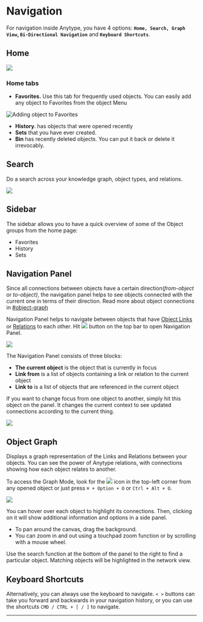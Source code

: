 # Navigation

For navigation inside Anytype, you have 4 options: **`Home, Search, Graph View`, `Bi-Directional Navigation`** and **`Keyboard Shortcuts`**.

## Home

![](<../.gitbook/assets/Screenshot 2021-11-11 at 16.04.00.png>)

### Home tabs

* **Favorites.** Use this tab for frequently used objects. You can easily add any object to Favorites from the object Menu

![Adding object to Favorites](../.gitbook/assets/ezgif-2-b73c8e1a497a.gif)

* **History**. has objects that were opened recently
* **Sets** that you have ever created.
* **Bin** has recently deleted objects. You can put it back or delete it irrevocably.

## Search

Do a search across your knowledge graph, object types, and relations.

![](../.gitbook/assets/ezgif-3-124675fdcc1c.gif)

## Sidebar

The sidebar allows you to have a quick overview of some of the Object groups from the home page:

* Favorites
* History
* Sets

## Navigation Panel

Since all connections between objects have a certain direction(_from-object_ or _to-object)_, the navigation panel helps to see objects connected with the current one in terms of their direction. Read more about object connections in [#object-graph](navigation.md#object-graph "mention")

Navigation Panel helps to navigate between objects that have [Object Links](../fundamentals/object/blocks-and-canvas/relations-mentions-and-object-links.md#as-object-link) or [Relations](../fundamentals/relation.md) to each other. Hit ![](../.gitbook/assets/nav.svg) button on the top bar to open Navigation Panel.

![](../.gitbook/assets/ezgif-2-61fd939d2515.gif)

The Navigation Panel consists of three blocks:

* **The current object** is the object that is currently in focus
* **Link from** is a list of objects containing a link or relation to the current object
* **Link to** is a list of objects that are referenced in the current object

If you want to change focus from one object to another, simply hit this object on the panel. It changes the current context to see updated connections according to the current thing.

![](../.gitbook/assets/ezgif-2-05163aba6d9a.gif)

## Object Graph

Displays a graph representation of the Links and Relations between your objects. You can see the power of Anytype relations, with connections showing how each object relates to another.

To access the Graph Mode, look for the ![](<../.gitbook/assets/graph (1).svg>) icon in the top-left corner from any opened object or just press `⌘ + Option + O` or `Ctrl + Alt + O`.

![](<../.gitbook/assets/Screenshot 2021-11-11 at 17.40.40.png>)

You can hover over each object to highlight its connections. Then, clicking on it will show additional information and options in a side panel.

* To pan around the canvas, drag the background.
* You can zoom in and out using a touchpad zoom function or by scrolling with a mouse wheel.

Use the search function at the bottom of the panel to the right to find a particular object. Matching objects will be highlighted in the network view.

## Keyboard Shortcuts

Alternatively, you can always use the keyboard to navigate. `< >` buttons can take you forward and backwards in your navigation history, or you can use the shortcuts `CMD / CTRL + [ / ]` to navigate.

***
